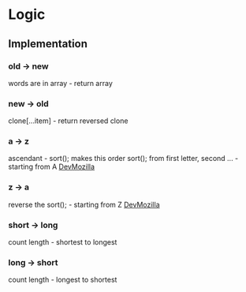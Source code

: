# Logic

## Implementation

### old -> new

words are in array - return array

### new -> old

clone[...item] - return reversed clone

### a -> z

ascendant - sort(); makes this order
sort(); from first letter, second ... - starting from A
[DevMozilla](https://developer.mozilla.org/en-US/docs/Web/JavaScript/Reference/Global_Objects/Array/sort)

### z -> a

reverse the sort(); - starting from Z
[DevMozilla](https://developer.mozilla.org/en-US/docs/Web/JavaScript/Reference/Global_Objects/Array/sort)

### short -> long

count length - shortest to longest

### long -> short

count length - longest to shortest

